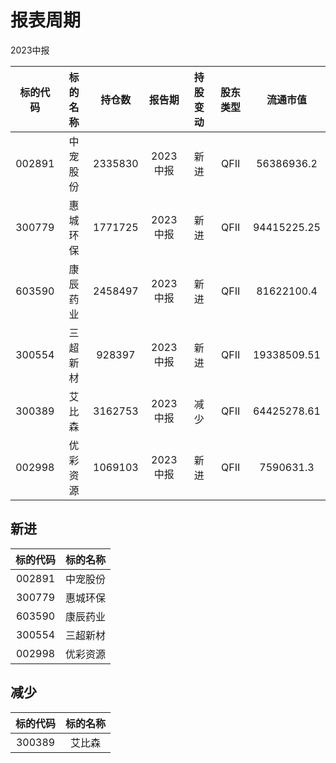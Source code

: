 # 报表周期 

2023中报

| 标的代码 | 标的名称 | 持仓数 | 报告期 | 持股变动 | 股东类型 | 流通市值 |
|:--:|:--:|:--:|:--:|:--:|:--:|:--:|
|002891|中宠股份|2335830|2023中报|新进|QFII|56386936.2|
|300779|惠城环保|1771725|2023中报|新进|QFII|94415225.25|
|603590|康辰药业|2458497|2023中报|新进|QFII|81622100.4|
|300554|三超新材|928397|2023中报|新进|QFII|19338509.51|
|300389|艾比森|3162753|2023中报|减少|QFII|64425278.61|
|002998|优彩资源|1069103|2023中报|新进|QFII|7590631.3|


## 新进 

| 标的代码 | 标的名称 |
|:--:|:--:|
|002891|中宠股份|
|300779|惠城环保|
|603590|康辰药业|
|300554|三超新材|
|002998|优彩资源|


## 减少 

| 标的代码 | 标的名称 |
|:--:|:--:|
|300389|艾比森|

